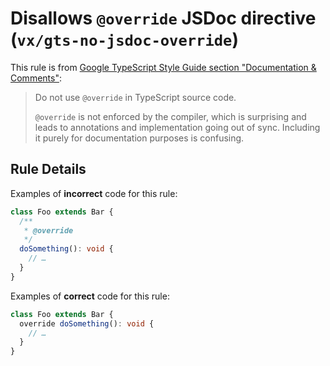 # Disallows `@override` JSDoc directive (`vx/gts-no-jsdoc-override`)

This rule is from
[Google TypeScript Style Guide section "Documentation & Comments"](https://google.github.io/styleguide/tsguide.html#do-not-use-override):

> Do not use `@override` in TypeScript source code.
>
> `@override` is not enforced by the compiler, which is surprising and leads to
> annotations and implementation going out of sync. Including it purely for
> documentation purposes is confusing.

## Rule Details

Examples of **incorrect** code for this rule:

```ts
class Foo extends Bar {
  /**
   * @override
   */
  doSomething(): void {
    // …
  }
}
```

Examples of **correct** code for this rule:

```ts
class Foo extends Bar {
  override doSomething(): void {
    // …
  }
}
```
